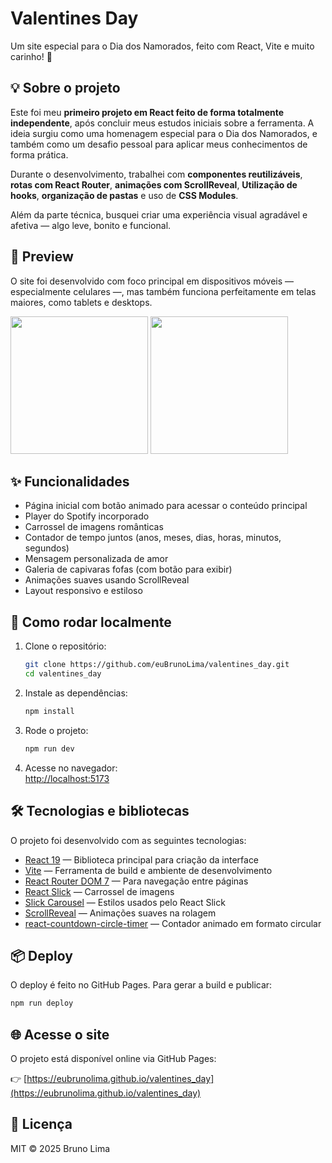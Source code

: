 # Valentines Day

Um site especial para o Dia dos Namorados, feito com React, Vite e muito carinho! 💖

## 💡 Sobre o projeto

Este foi meu **primeiro projeto em React feito de forma totalmente independente**, após concluir meus estudos iniciais sobre a ferramenta. A ideia surgiu como uma homenagem especial para o Dia dos Namorados, e também como um desafio pessoal para aplicar meus conhecimentos de forma prática.

Durante o desenvolvimento, trabalhei com **componentes reutilizáveis**, **rotas com React Router**, **animações com ScrollReveal**, **Utilização de hooks**, **organização de pastas** e uso de **CSS Modules**.

Além da parte técnica, busquei criar uma experiência visual agradável e afetiva — algo leve, bonito e funcional.

## 💌 Preview

O site foi desenvolvido com foco principal em dispositivos móveis — especialmente celulares —, mas também funciona perfeitamente em telas maiores, como tablets e desktops.

 <img src="https://github.com/user-attachments/assets/d945d510-edf7-49da-97d1-9acac5382ba1" width="220" height="auto">
 <img src="https://github.com/user-attachments/assets/55d599d5-cfd0-4fa7-b2f4-1147ff2cd0c1" width="220" height="auto">

## ✨ Funcionalidades

- Página inicial com botão animado para acessar o conteúdo principal
- Player do Spotify incorporado
- Carrossel de imagens românticas
- Contador de tempo juntos (anos, meses, dias, horas, minutos, segundos)
- Mensagem personalizada de amor
- Galeria de capivaras fofas (com botão para exibir)
- Animações suaves usando ScrollReveal
- Layout responsivo e estiloso

## 🚀 Como rodar localmente

1. Clone o repositório:
   ```sh
   git clone https://github.com/euBrunoLima/valentines_day.git
   cd valentines_day
   ```

2. Instale as dependências:
   ```sh
   npm install
   ```

3. Rode o projeto:
   ```sh
   npm run dev
   ```

4. Acesse no navegador:  
   [http://localhost:5173](http://localhost:5173)

## 🛠️ Tecnologias e bibliotecas

O projeto foi desenvolvido com as seguintes tecnologias:

- [React 19](https://react.dev/) — Biblioteca principal para criação da interface
- [Vite](https://vitejs.dev/) — Ferramenta de build e ambiente de desenvolvimento
- [React Router DOM 7](https://reactrouter.com/) — Para navegação entre páginas
- [React Slick](https://react-slick.neostack.com/) — Carrossel de imagens
- [Slick Carousel](https://kenwheeler.github.io/slick/) — Estilos usados pelo React Slick
- [ScrollReveal](https://scrollrevealjs.org/) — Animações suaves na rolagem
- [react-countdown-circle-timer](https://www.npmjs.com/package/react-countdown-circle-timer) — Contador animado em formato circular


## 📦 Deploy

O deploy é feito no GitHub Pages. Para gerar a build e publicar:
```sh
npm run deploy
```

## 🌐 Acesse o site

O projeto está disponível online via GitHub Pages:

👉 [https://eubrunolima.github.io/valentines_day](https://eubrunolima.github.io/valentines_day)

## 📄 Licença

MIT © 2025 Bruno Lima

